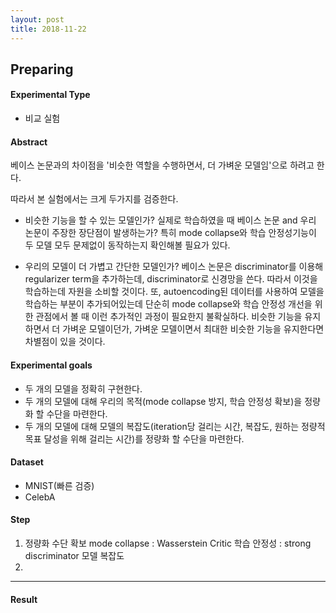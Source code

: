 ```yaml
---
layout: post
title: 2018-11-22
---
```

## **Preparing**

#### **Experimental Type**
- 비교 실험

#### **Abstract**
베이스 논문과의 차이점을 '비슷한 역할을 수행하면서, 더 가벼운 모델임'으로 하려고 한다.

따라서 본 실험에서는 크게 두가지를 검증한다.

- 비슷한 기능을 할 수 있는 모델인가?
실제로 학습하였을 때 베이스 논문 and 우리 논문이 주장한 장단점이 발생하는가? 특히 mode collapse와 학습 안정성기능이 두 모델 모두 문제없이 동작하는지 확인해볼 필요가 있다.

- 우리의 모델이 더 가볍고 간단한 모델인가?
베이스 논문은 discriminator를 이용해 regularizer term을 추가하는데, discriminator로 신경망을 쓴다. 따라서 이것을 학습하는데 자원을 소비할 것이다. 또, autoencoding된 데이터를 사용하여 모델을 학습하는 부분이 추가되어있는데 단순히 mode collapse와 학습 안정성 개선을 위한 관점에서 볼 때 이런 추가적인 과정이 필요한지 불확실하다. 비슷한 기능을 유지하면서 더 가벼운 모델이던가, 가벼운 모델이면서 최대한 비슷한 기능을 유지한다면 차별점이 있을 것이다.


#### **Experimental goals**
- 두 개의 모델을 정확히 구현한다.
- 두 개의 모델에 대해 우리의 목적(mode collapse 방지, 학습 안정성 확보)을 정량화 할 수단을 마련한다.
- 두 개의 모델에 대해 모델의 복잡도(iteration당 걸리는 시간, 복잡도, 원하는 정량적 목표 달성을 위해 걸리는 시간)를 정량화 할 수단을 마련한다.
#### **Dataset**
- MNIST(빠른 검증)
- CelebA

#### **Step**
1. 정량화 수단 확보
	mode collapse : Wasserstein Critic
    학습 안정성 : strong discriminator
    모델 복잡도 
2. 
* * *
#### **Result**
